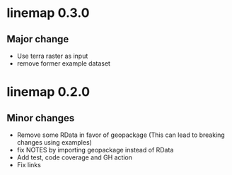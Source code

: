 # linemap 0.3.0

## Major change

- Use terra raster as input
- remove former example dataset


# linemap 0.2.0

## Minor changes
- Remove some RData in favor of geopackage (This can lead to breaking changes using examples)
- fix NOTES by importing geopackage instead of RData
- Add test, code coverage and GH action
- Fix links

